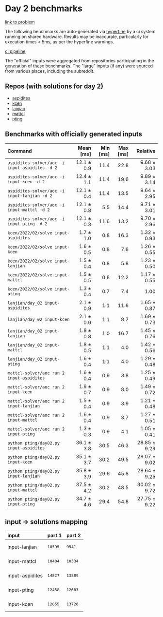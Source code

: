 # Day 2 benchmarks

[link to problem](http://adventofcode.com/2022/day/2)

The following benchmarks are auto-generated via [hyperfine](https://github.com/sharkdp/hyperfine) by a ci system running on shared hardware. Results may be inaccurate, particularly for execution times < 5ms, as per the hyperfine warnings.

[ci pipeline](http://ci.papercode.net:8080/teams/aoc2022/pipelines/aoc-compare-2022)

The "official" inputs were aggregated from repositories participating in the generation of these benchmarks. The "large" inputs (if any) were sourced from various places, including the subreddit.

## Repos (with solutions for day 2)


- [aspidites](https://github.com/aspidites/aoc2022)
- [kcen](https://github.com/kcen/AdventOfCode)
- [lanjian](https://github.com/LanJian/aoc-2022)
- [mattcl](https://github.com/mattcl/aoc2022)
- [pting](https://github.com/pting/aoc2022)

## Benchmarks with officially generated inputs
| Command | Mean [ms] | Min [ms] | Max [ms] | Relative |
|:---|---:|---:|---:|---:|
| `aspidites-solver/aoc -i input-aspidites -d 2` | 12.1 ± 0.9 | 11.4 | 22.8 | 9.68 ± 3.03 |
| `aspidites-solver/aoc -i input-kcen -d 2` | 12.4 ± 1.1 | 11.4 | 19.6 | 9.89 ± 3.14 |
| `aspidites-solver/aoc -i input-lanjian -d 2` | 12.1 ± 0.4 | 11.4 | 13.5 | 9.64 ± 2.95 |
| `aspidites-solver/aoc -i input-mattcl -d 2` | 12.1 ± 0.8 | 5.5 | 14.4 | 9.71 ± 3.01 |
| `aspidites-solver/aoc -i input-pting -d 2` | 12.1 ± 0.3 | 11.6 | 13.2 | 9.70 ± 2.96 |
| `kcen/2022/02/solve input-aspidites` | 1.7 ± 1.0 | 0.8 | 16.3 | 1.32 ± 0.93 |
| `kcen/2022/02/solve input-kcen` | 1.6 ± 0.5 | 0.8 | 7.6 | 1.26 ± 0.55 |
| `kcen/2022/02/solve input-lanjian` | 1.5 ± 0.4 | 0.8 | 5.8 | 1.23 ± 0.50 |
| `kcen/2022/02/solve input-mattcl` | 1.5 ± 0.5 | 0.8 | 12.2 | 1.17 ± 0.55 |
| `kcen/2022/02/solve input-pting` | 1.3 ± 0.4 | 0.7 | 7.4 | 1.00 |
| `lanjian/day_02 input-aspidites` | 2.1 ± 0.9 | 1.1 | 11.6 | 1.65 ± 0.87 |
| `lanjian/day_02 input-kcen` | 2.1 ± 0.6 | 1.1 | 8.7 | 1.69 ± 0.73 |
| `lanjian/day_02 input-lanjian` | 1.8 ± 0.8 | 1.0 | 16.7 | 1.45 ± 0.76 |
| `lanjian/day_02 input-mattcl` | 1.8 ± 0.5 | 1.1 | 4.0 | 1.42 ± 0.56 |
| `lanjian/day_02 input-pting` | 1.6 ± 0.4 | 1.1 | 4.0 | 1.29 ± 0.48 |
| `mattcl-solver/aoc run 2 input-aspidites` | 1.6 ± 0.4 | 0.9 | 3.8 | 1.25 ± 0.49 |
| `mattcl-solver/aoc run 2 input-kcen` | 1.9 ± 0.7 | 0.9 | 8.0 | 1.49 ± 0.72 |
| `mattcl-solver/aoc run 2 input-lanjian` | 1.5 ± 0.4 | 0.9 | 3.9 | 1.21 ± 0.48 |
| `mattcl-solver/aoc run 2 input-mattcl` | 1.6 ± 0.4 | 0.9 | 3.7 | 1.27 ± 0.51 |
| `mattcl-solver/aoc run 2 input-pting` | 1.3 ± 0.3 | 0.9 | 4.1 | 1.05 ± 0.41 |
| `python pting/day02.py input-aspidites` | 36.1 ± 3.8 | 30.5 | 46.3 | 28.85 ± 9.29 |
| `python pting/day02.py input-kcen` | 35.1 ± 3.7 | 30.2 | 49.5 | 28.07 ± 9.02 |
| `python pting/day02.py input-lanjian` | 35.8 ± 3.9 | 29.6 | 45.8 | 28.64 ± 9.25 |
| `python pting/day02.py input-mattcl` | 37.5 ± 4.2 | 30.2 | 48.5 | 30.02 ± 9.72 |
| `python pting/day02.py input-pting` | 34.7 ± 4.6 | 29.4 | 54.8 | 27.75 ± 9.22 |

## input -> solutions mapping
|input|part 1|part 2|
|:---|:---|:---|
|input-lanjian|<pre>10595</pre>|<pre>9541</pre>|
|input-mattcl|<pre>10404</pre>|<pre>10334</pre>|
|input-aspidites|<pre>14827</pre>|<pre>13889</pre>|
|input-pting|<pre>12458</pre>|<pre>12683</pre>|
|input-kcen|<pre>12855</pre>|<pre>13726</pre>|
